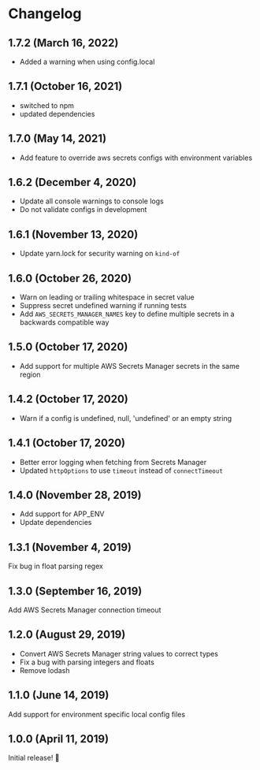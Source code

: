 # Changelog

## 1.7.2 (March 16, 2022)

- Added a warning when using config.local

## 1.7.1 (October 16, 2021)

- switched to npm
- updated dependencies

## 1.7.0 (May 14, 2021)

- Add feature to override aws secrets configs with environment variables

## 1.6.2 (December 4, 2020)

- Update all console warnings to console logs
- Do not validate configs in development

## 1.6.1 (November 13, 2020)

- Update yarn.lock for security warning on `kind-of`

## 1.6.0 (October 26, 2020)

- Warn on leading or trailing whitespace in secret value
- Suppress secret undefined warning if running tests
- Add `AWS_SECRETS_MANAGER_NAMES` key to define multiple secrets in a backwards compatible way

## 1.5.0 (October 17, 2020)

- Add support for multiple AWS Secrets Manager secrets in the same region

## 1.4.2 (October 17, 2020)

- Warn if a config is undefined, null, 'undefined' or an empty string

## 1.4.1 (October 17, 2020)

- Better error logging when fetching from Secrets Manager
- Updated `httpOptions` to use `timeout` instead of `connectTimeout`

## 1.4.0 (November 28, 2019)

- Add support for APP_ENV
- Update dependencies

## 1.3.1 (November 4, 2019)

Fix bug in float parsing regex

## 1.3.0 (September 16, 2019)

Add AWS Secrets Manager connection timeout

## 1.2.0 (August 29, 2019)

- Convert AWS Secrets Manager string values to correct types
- Fix a bug with parsing integers and floats
- Remove lodash

## 1.1.0 (June 14, 2019)

Add support for environment specific local config files

## 1.0.0 (April 11, 2019)

Initial release! :tada:
